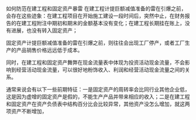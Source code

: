 如何防范在建工程和固定资产暴雷
在建工程计提巨额减值准备的雷在引爆之前，会存在这些迹象：在建工程项目在开始施工建设一段时间后，突然中止，在财务报告的在建工程附注中期初和期末的金额基本没有变化；在建工程长期挂在账上，没有进展，也没有转入固定资产；

固定资产计提巨额减值准备的雷在引爆之前，则往往会出现工厂停产，或者工厂生产的产品销售价格远远低于成本。

同时，在建工程和固定资产舞弊在现金流量表中体现为投资活动现金流量，不会影响到经营活动现金流量，可以很好地粉饰收入、利润和经营活动现金流量之间的关系。

通常来说会有以下一些前期特征：一是固定资产的周转率会比同行业其他企业低，这是因为虚增的固定资产是假的，不能生产产品并带来相应的收入；二是在建工程和固定资产在资产负债表中结构百分比会比较异常，其他资产没怎么增加，就这两项资产不断增加，